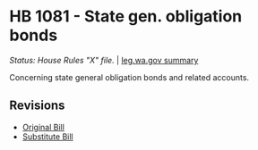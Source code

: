 # HB 1081 - State gen. obligation bonds
*Status: House Rules "X" file.* | [leg.wa.gov summary](https://app.leg.wa.gov/billsummary?BillNumber=1081&Year=2021)

Concerning state general obligation bonds and related accounts.

## Revisions
* [Original Bill](1/)
* [Substitute Bill](S/)